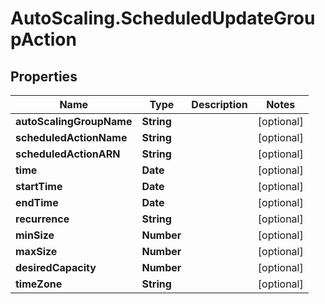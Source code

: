 # AutoScaling.ScheduledUpdateGroupAction

## Properties

Name | Type | Description | Notes
------------ | ------------- | ------------- | -------------
**autoScalingGroupName** | **String** |  | [optional] 
**scheduledActionName** | **String** |  | [optional] 
**scheduledActionARN** | **String** |  | [optional] 
**time** | **Date** |  | [optional] 
**startTime** | **Date** |  | [optional] 
**endTime** | **Date** |  | [optional] 
**recurrence** | **String** |  | [optional] 
**minSize** | **Number** |  | [optional] 
**maxSize** | **Number** |  | [optional] 
**desiredCapacity** | **Number** |  | [optional] 
**timeZone** | **String** |  | [optional] 


